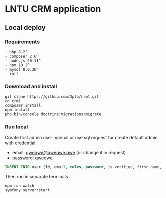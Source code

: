 # LNTU CRM application

## Local deploy

### Requirements

```
- php 8.2^
- composer 2.6^
- node.js 20.11^
- npm 10.2^
- mysql 8.0.36^
- intl
```

### Download and install

```shell
git clone https://github.com/3plo/crm1.git
cd crm1
composer install
npm install
php bin/console doctrine:migrations:migrate
```

### Run local

Create first admin user manual or use sql request for create default admin with credential:
- email: qweqwe@qweqwe.qwe (or change it in request)
- password: qweqwe 
```sql
INSERT INTO user (id, email, roles, password, is_verified, first_name, last_name, access_list, location_access_list, enabled, created_at, updated_at) VALUES ('f39c29bb-5122-4435-8421-4debc91a1d3d', 'qweqwe@qweqwe.qwe', 'admin', '$2y$13$AEk1O0pfLBvZFUB3ljOv6OWq/4QMMadacu8WEZtMLLP0Zh/0yZWe.', 1, 'default', 'admin', '', '', 1, now(), now());
```

Then run in separate terminals
```shell
npm run watch 
symfony server:start
```
